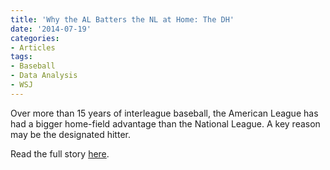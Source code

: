 ```yaml
---
title: 'Why the AL Batters the NL at Home: The DH'
date: '2014-07-19'
categories:
- Articles
tags:
- Baseball
- Data Analysis
- WSJ
---
```


Over more than 15 years of interleague baseball, the American League has had a
bigger home-field advantage than the National League. A key reason may be the
designated hitter.

Read the full story
[here](https://www.wsj.com/articles/why-the-al-batters-the-nl-at-home-the-dh-1405704990).
